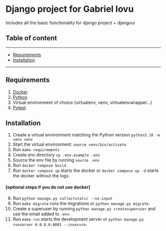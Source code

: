 # Django project for Gabriel Iovu
Includes all the basic functionality for django project + djangoui

## Table of content

---
- [Requirements](#requirements)
- [Installation](#installation)

---

## Requirements
1. [Docker](https://www.docker.com/products/docker-desktop/)
2. [Python](https://www.python.org/downloads/)
3. Virtual environment of choice (virtualenv, venv, virtualenvwrapper...)
4. [Pytest](https://docs.pytest.org/en/7.1.x/)


## Installation
1. Create a virtual environment matching the Python version `python3.10 -m venv venv`
2. Start the virtual environment: `source venv/bin/activate`
3. Run `make requirements`
4. Create env directory `cp .env.example .env`
5. Source the env file by running `source .env`
6. Run `docker compose build`
7. Run `docker compose up` starts the docker or `docker compose up -d` starts the docker without
the logs.


#### [optional steps if you do not use docker]
8. Run `python manage.py collectstatic --no-input`
9. Run `make migrate` runs the migrations or `python manage.py migrate`.
10. Create a superuser by running `python manage.py createsuperuser` and use the email added to `.env`.
11. Run `make run` starts the development server or `python manage.py runserver 0.0.0.0:8001 --insecure`.
